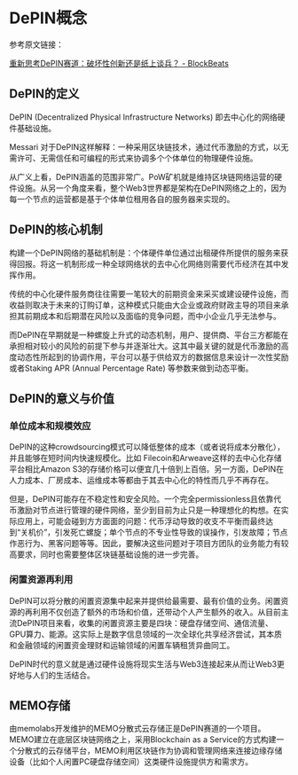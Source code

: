 # DePIN概念

参考原文链接：

[重新思考DePIN赛道：破坏性创新还是纸上谈兵？ - BlockBeats](https://www.theblockbeats.info/news/37098)

## DePIN的定义

DePIN (Decentralized Physical Infrastructure Networks) 即去中心化的网络硬件基础设施。

Messari 对于DePIN这样解释：一种采用区块链技术，通过代币激励的方式，以无需许可、无需信任和可编程的形式来协调多个个体单位的物理硬件设施。

从广义上看，DePIN涵盖的范围非常广。PoW矿机就是维持区块链网络运营的硬件设施。从另一个角度来看，整个Web3世界都是架构在DePIN网络之上的，因为每一个节点的运营都是基于个体单位租用各自的服务器来实现的。

## DePIN的核心机制

构建一个DePIN网络的基础机制是：个体硬件单位通过出租硬件所提供的服务来获得回报。将这一机制形成一种全球网络状的去中心化网络则需要代币经济在其中发挥作用。

传统的中心化硬件服务商往往需要一笔较大的前期资金来采买或建设硬件设施，而收益则取决于未来的订购订单，这种模式只能由大企业或政府财政主导的项目来承担其前期成本和后期潜在风险以及面临的竞争问题，而中小企业几乎无法参与。

而DePIN在早期就是一种螺旋上升式的动态机制，用户、提供商、平台三方都能在承担相对较小的风险的前提下参与并逐渐壮大。这其中最关键的就是代币激励的高度动态性所起到的协调作用，平台可以基于供给双方的数据信息来设计一次性奖励或者Staking APR (Annual Percentage Rate) 等参数来做到动态平衡。

## DePIN的意义与价值

### 单位成本和规模效应

DePIN的这种crowdsourcing模式可以降低整体的成本（或者说将成本分散化），并且能够在短时间内快速规模化。比如 Filecoin和Arweave这样的去中心化存储平台相比Amazon S3的存储价格可以便宜几十倍到上百倍。另一方面，DePIN在人力成本、厂房成本、运维成本等都由于其去中心化的特性而几乎不再存在。

但是，DePIN可能存在不稳定性和安全风险。一个完全permissionless且依靠代币激励对节点进行管理的硬件网络，至少到目前为止只是一种理想化的构想。在实际应用上，可能会碰到方方面面的问题：代币浮动导致的收支不平衡而最终达到“关机价”，引发死亡螺旋；单个节点的不专业性导致的误操作，引发故障；节点作恶行为、黑客问题等等。因此，要解决这些问题对于项目方团队的业务能力有较高要求，同时也需要整体区块链基础设施的进一步完善。

### 闲置资源再利用

DePIN可以将分散的闲置资源集中起来并提供给最需要、最有价值的业务。闲置资源的再利用不仅创造了额外的市场和价值，还带动个人产生额外的收入。从目前主流DePIN项目来看，收集的闲置资源主要是四块：硬盘存储空间、通信流量、GPU算力、能源。这实际上是数字信息领域的一次全球化共享经济尝试，其本质和金融领域的闲置资金理财和运输领域的闲置车辆租赁异曲同工。

DePIN时代的意义就是通过硬件设施将现实生活与Web3连接起来从而让Web3更好地与人们的生活结合。

## MEMO存储

由memolabs开发维护的MEMO分散式云存储正是DePIN赛道的一个项目。MEMO建立在底层区块链网络之上，采用Blockchain as a Service的方式构建一个分散式的云存储平台，MEMO利用区块链作为协调和管理网络来连接边缘存储设备（比如个人闲置PC硬盘存储空间）这类硬件设施提供方和需求方。

